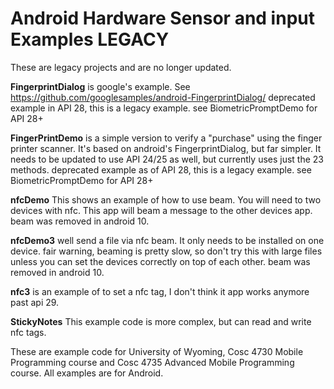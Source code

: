 Android Hardware Sensor and input Examples LEGACY
===========

These are legacy projects and are no longer updated.

<b>FingerprintDialog</b> is google's example. See https://github.com/googlesamples/android-FingerprintDialog/   deprecated example in API 28, this is a legacy example.  see BiometricPromptDemo for API 28+

<b>FingerPrintDemo</b> is a simple version to verify a "purchase" using the finger printer scanner.  It's based on android's FingerprintDialog, but far simpler.  It needs to be updated to use API 24/25 as well, but currently uses just the 23 methods.  deprecated example as of API 28, this is a legacy example. see BiometricPromptDemo for API 28+


<b>nfcDemo</b> This shows an example of how to use beam.  You will need to two devices with nfc.  This app will beam a message to the other devices app.  beam was removed in android 10.

<b>nfcDemo3</b> well send a file via nfc beam.  It only needs to be installed on one device.  fair warning, beaming is pretty slow, so don't try this with large files unless you can set the devices correctly on top of each other.  beam was removed in android 10.

<b>nfc3</b> is an example of to set a nfc tag, I don't think it app works anymore past api 29.

<b>StickyNotes</b> This example code is more complex, but can read and write nfc tags.

These are example code for University of Wyoming, Cosc 4730 Mobile Programming course and Cosc 4735 Advanced Mobile Programming course.
All examples are for Android.

